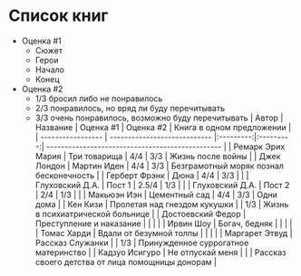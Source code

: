 # Список книг
* Оценка #1
	* Сюжет
	* Герои
	* Начало
	* Конец
* Оценка #2
	* 1/3 бросил либо не понравилось
	* 2/3 понравилось, но вряд ли буду перечитывать
	* 3/3 очень понравилось, возможно буду перечитывать
| Автор             | Название                     | Оценка #1 | Оценка #2 | Книга в одном предложении                        |
| ----------------- | ---------------------------- |:---------:|:---------:| ------------------------------------------------ |
| Ремарк Эрих Мария | Три товарища                 |    4/4    |    3/3    | Жизнь после войны                                |
| Джек Лондон       | Мартин Иден                  |    4/4    |    3/3    | Безграмотный моряк познал бесконечность          |
| Герберт Фрэнк     | Дюна                         |    4/4    |    3/3    |                                                  |
| Глуховский Д.А.   | Пост 1                       |   2.5/4   |    1/3    |                                                  |
| Глуховский Д.А.   | Пост 2                       |    2/4    |    1/3    |                                                  |
| Макьюэн Иэн       | Цементный сад                |    4/4    |    3/3    | Одни дома                                        |
| Кен Кизи          | Пролетая над гнездом кукушки |           |    1/3    | Жизнь в психиатрической больнице                 |
| Достоевский Федор | Преступление и наказание     |           |           |                                                  |
| Ирвин Шоу         | Богач, бедняк                |           |           |                                                  |
| Томас Харди       | Вдали от безумной толпы      |           |           |                                                  |
| Маргарет Этвуд    | Рассказ Служанки             |           |    1/3    | Принужденное суррогатное материнство             |
| Кадзуо Исигуро    | Не отпускай меня             |           |           | Рассказ своего детства от лица помощницы донорам |
